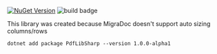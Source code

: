 [![NuGet Version](https://img.shields.io/nuget/v/PdfLibSharp?link=https%3A%2F%2Fwww.nuget.org%2Fpackages%2FPdfLibSharp)](https://www.nuget.org/packages/PdfLibSharp) ![build badge](https://github.com/snargledorf/PdfLibSharp/actions/workflows/build-and-test.yml/badge.svg)

This library was created because MigraDoc doesn't support auto sizing columns/rows

`dotnet add package PdfLibSharp --version 1.0.0-alpha1`
